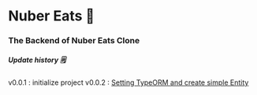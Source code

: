# Nuber Eats :fork_and_knife: 
### The Backend of Nuber Eats Clone
##### Update history :spiral_notepad: 
v0.0.1 : initialize project
v0.0.2 : <a href="https://github.com/EungyuCho/-nuber-eats-backend-solo-/blob/master/docs/v0.0.2.md">Setting TypeORM and create simple Entity</a>